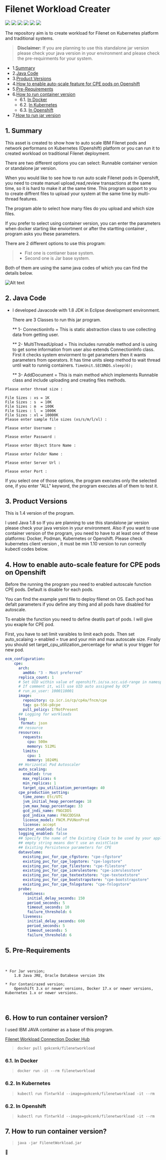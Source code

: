 # Filenet Workload Creater

![](https://img.shields.io/github/stars/gokcenkarasu/FilenetWorkload.svg) 
![](https://img.shields.io/github/forks/gokcenkarasu/FilenetWorkload.svg) 
![](https://img.shields.io/github/tag/gokcenkarasu/FilenetWorkload.svg) 
![](https://img.shields.io/github/release/gokcenkarasu/FilenetWorkload.svg) 
![](https://img.shields.io/github/issues/gokcenkarasu/eFilenetWorkload.svg) 
![](https://img.shields.io/bower/v/FilenetWorkload.svg)

The repository aim is to create workload for Filenet on Kubernetes platform and traditional systems. 

> **Disclaimer:** If you are planning to use this standalone jar version please check your java version in your environment and please check the pre-requirments for your system. 

<!-- vscode-markdown-toc -->

* 1.[Summary](#Summary)
* 2.[Java Code](#JavaCode)
* 3.[Product Versions](#ProductVersions)
* 4.[How to enable auto-scale feature for CPE pods on Openshift](#EnableAuto)
* 5.[Pre-Requirements](#PreRequirements)
* 6.[How to run container version](#RunContainer)
	* 6.1. [In Docker](#InDocker)
	* 6.2. [In Kubernetes](#InKubernetes)
	* 6.3. [In Openshift](#InOpenshift)
* 7.[How to run jar version](#RunJarVerison)

<!-- vscode-markdown-toc-config numbering=true autoSave=true /vscode-markdown-toc-config -->

<!-- /vscode-markdown-toc -->

##  1. <a name='Summary'></a>Summary

This asset is created to show how to auto scale IBM Filenet pods and network performans on Kubernetes (Openshift) platform or you can run it to created workload on traditional Filenet deployment.

There are two different options you can select: 
Runnable container version or standalone jar version.

When you would like to see how to run auto scale Filenet pods in Openshift, you need to create manuel upload,read,review transactions at the same time, so it is hard to make it at the same time.
This program support to you to create diffrent files to upload your system at the same time by multi-thread features. 

The program able to select how many files do you upload and which size files. 

If you prefer to select using container version, you can enter the parameters when docker starting like enviortment or after  the startting container , program asks you these parameters. 

There are 2 different options to use this program:
	
> * Fist one is contianer base system. 
> * Second one is Jar base system. 
	
Both of them are using the same java codes of which you can find the details below. 


![Alt text](images/screenShotTerminal.png "filenetworkload")


##  2. <a name='JavaCode'></a>Java Code

*  I developed Javacode with 1.8 JDK in Eclipse development environment. 
 	
	There are 3 Classes to run this jar program. 
	
	** 1- ConnectionInfo = This is static abstraction class to use collecting data from getting user. 
	
	** 2- MultiThreadUpload = This includes runnable method and is using to get some information from user also extends ConnectionInfo class. First it checks system enviorment to get parameters then it wants parameters from operators.
	It has time units sleep method to wait thread until wait to runnig containers. 
	`TimeUnit.SECONDS.sleep(6);`
	
	** 3- AddDocument = This is main method which implements Runnable class and include uploading and creating files methods.
	
```note
Please enter thread size :

File Sizes : xs = 1K
File Sizes : s  = 10K
File Sizes : m  = 100K
File Sizes : l  = 1000K
File Sizes : xl = 10000K
Please enter sample file sizes (xs/s/m/l/xl) :

Please enter Username :

Please enter Password :

Please enter Object Store Name :

Please enter Folder Name :

Please enter Server Url :

Please enter Port :
```

If you select one of those options, the program executes only the selected one, if you enter "ALL" keyword, the program executes all of them to test it. 

 
##  3. <a name='ProductVersions'></a>Product Versions
	
This is 1.4 version of the program. 
	
I used Java 1.8 so If you are planning to use this standalone jar version please check your java version in your environment. Also if you want to use container version of the program, you need to have to at least one of these platforms: Docker, Podman, Kubernetes or Openshift.  Please check kubernetes client version , it must be min 1.10 version to run correctly kubectl codes below.

##  4. <a name='EnableAuto'></a>How to enable auto-scale feature for CPE pods on Openshift

Before the running the program you need to enabled autoscale function CPE pods. Default is disable for each pods. 

You can find the example yaml file to deploy filenet on OS. Each pod has defalt parameters if you define any thing and all pods have disabled for autoscale. 

To enable the function you need to define deatils part of pods. I will give you exaple for CPE pod. 

First, you have to set limit varaibles to limit each pods. Then set  auto_scalaing > enabled = true and your min and max autoscale size. Finally you should set target_cpu_utilization_percentage for what is your trigger for new pod.

```yaml
ecm_configuration:
    cpe:
      arch:
        amd64: "3 - Most preferred"
      replica_count: 1
      # Set UID within value of openshift.io/sa.scc.uid-range in namespace's specs, 
      # If comment it, will use UID auto assigned by OCP
      # run_as_user: 1000110001
      image:
        repository: cp.icr.io/cp/cp4a/fncm/cpe
        tag: ga-556-p8cpe
        pull_policy: IfNotPresent
      ## Logging for workloads
      log:
       format: json
      ## resource
      resources:
        requests:
          cpu: 500m
          memory: 512Mi
        limits:
          cpu: 1
          memory: 1024Mi
      ## Horizontal Pod Autoscaler
      auto_scaling:
        enabled: true
        max_replicas: 6
        min_replicas: 1
        target_cpu_utilization_percentage: 40
      cpe_production_setting:
        time_zone: Etc/UTC
        jvm_initial_heap_percentage: 18
        jvm_max_heap_percentage: 33
        gcd_jndi_name: FNGCDDS
        gcd_jndixa_name: FNGCDDSXA
        license_model: FNCM.PVUNonProd
        license: accept
      monitor_enabled: false
      logging_enabled: false
      ## Specify the name of the Existing Claim to be used by your application
      ## empty string means don't use an existClaim
      ## Existing Persistence parameters for CPE
      datavolume:
        existing_pvc_for_cpe_cfgstore: "cpe-cfgstore"
        existing_pvc_for_cpe_logstore: "cpe-logstore"
        existing_pvc_for_cpe_filestore: "cpe-filestore"
        existing_pvc_for_cpe_icmrulestore: "cpe-icmrulesstore"
        existing_pvc_for_cpe_textextstore: "cpe-textextstore"
        existing_pvc_for_cpe_bootstrapstore: "cpe-bootstrapstore"
        existing_pvc_for_cpe_fnlogstore: "cpe-fnlogstore"
      probe:
        readiness:
          initial_delay_seconds: 150
          period_seconds: 5
          timeout_seconds: 10
          failure_threshold: 6
        liveness:
          initial_delay_seconds: 600
          period_seconds: 5
          timeout_seconds: 5
          failure_threshold: 6 
```

##  5. <a name='PreRequirements'></a>Pre-Requirements
<br/>

	* For Jar version; 
		1.8 Java JRE, Oracle Databese version 19x
		
	* For Contanirazed version;
		Openshift 3.x or newer versions, Docker 17.x or newer versions, Kubernetes 1.x or newer versions.
<br/>

##  6. <a name='RunContainer'></a>How to run container version?

I used IBM JAVA container as a base of this program.

[Filenet Workload Connection Docker Hub](https://hub.docker.com/repository/docker/gokcenk/filenetworkload)

> `docker pull gokcenk/filenetworkload`

###  6.1. <a name='InDocker'></a>In Docker

>  `docker run -it --rm filenetworkload`

###  6.2. <a name='InKubernetes'></a>In Kubernetes

> `kubectl run flntwrkld --image=gokcenk/filenetworkload -it --rm`    

###  6.2. <a name='InOpenshift'></a>In Openshift

> `kubectl run flntwrkld --image=gokcenk/filenetworkload -it --rm`    

##  7. <a name='RunJarVerison'></a>How to run container version?

 > `java -jar FilenetWorkload.jar`

🧿

